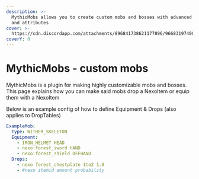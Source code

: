 ```yaml
---
description: >-
  MythicMobs allows you to create custom mobs and bosses with advanced skills
  and attributes
cover: >-
  https://cdn.discordapp.com/attachments/896841738621177896/966831974004174858/unknown.png
coverY: 0
---
```


# MythicMobs - custom mobs

MythicMobs is a plugin for making highly customizable mobs and bosses.\
This page explains how you can make said mobs drop a NexoItem or equip them with a NexoItem

Below is an example config of how to define Equipment & Drops (also applies to DropTables)

```yaml
ExampleMob:
  Type: WITHER_SKELETON
  Equipment:
    - IRON_HELMET HEAD
    - nexo:forest_sword HAND
    - nexo:forest_shield OFFHAND
  Drops:
    - nexo forest_chestplate 1to2 1.0
    - #nexo itemid amount probability
```
